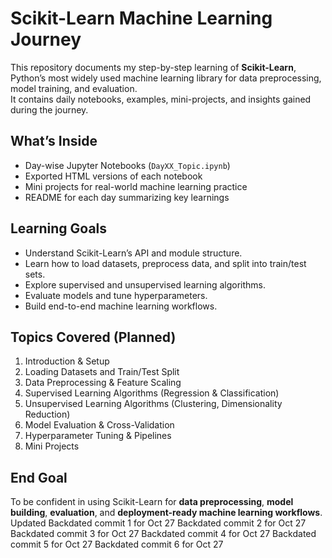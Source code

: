 # Scikit-Learn Machine Learning Journey

This repository documents my step-by-step learning of **Scikit-Learn**, Python’s most widely used machine learning library for data preprocessing, model training, and evaluation.  
It contains daily notebooks, examples, mini-projects, and insights gained during the journey.

## What’s Inside
- Day-wise Jupyter Notebooks (`DayXX_Topic.ipynb`)
- Exported HTML versions of each notebook
- Mini projects for real-world machine learning practice
- README for each day summarizing key learnings

## Learning Goals
- Understand Scikit-Learn’s API and module structure.
- Learn how to load datasets, preprocess data, and split into train/test sets.
- Explore supervised and unsupervised learning algorithms.
- Evaluate models and tune hyperparameters.
- Build end-to-end machine learning workflows.

## Topics Covered (Planned)
1. Introduction & Setup
2. Loading Datasets and Train/Test Split
3. Data Preprocessing & Feature Scaling
4. Supervised Learning Algorithms (Regression & Classification)
5. Unsupervised Learning Algorithms (Clustering, Dimensionality Reduction)
6. Model Evaluation & Cross-Validation
7. Hyperparameter Tuning & Pipelines
8. Mini Projects

## End Goal
To be confident in using Scikit-Learn for **data preprocessing**, **model building**, **evaluation**, and **deployment-ready machine learning workflows**.
 Updated 
Backdated commit 1 for Oct 27
Backdated commit 2 for Oct 27
Backdated commit 3 for Oct 27
Backdated commit 4 for Oct 27
Backdated commit 5 for Oct 27
Backdated commit 6 for Oct 27

